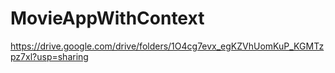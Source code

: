# MovieAppWithContext
https://drive.google.com/drive/folders/1O4cg7evx_egKZVhUomKuP_KGMTzpz7xl?usp=sharing

